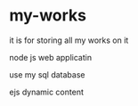 # my-works


it is for storing all my works on it


node js web applicatin

use my sql database

ejs dynamic content
